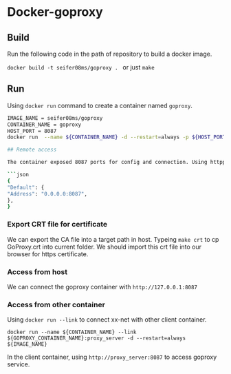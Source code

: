 # Docker-goproxy

## Build

Run the following code in the path of repository to build a docker image.

`docker build -t seifer08ms/goproxy . ` or just `make`

## Run

Using `docker run` command to create a container named `goproxy`.

```bash
IMAGE_NAME = seifer08ms/goproxy
CONTAINER_NAME = goproxy
HOST_PORT = 8087
docker run  --name ${CONTAINER_NAME} -d --restart=always -p ${HOST_PORT}:8087 -v ${PWD}/gae.user.json:/goproxy/gae.user.json -v ${PWD}/httpproxy.user.json:/goproxy/httpproxy.user.json ${IMAGE_NAME}```

## Remote access

The container exposed 8087 ports for config and connection. Using httpproxy.user.json to allow remote access to a container.

```json
{
"Default": {
"Address": "0.0.0.0:8087",
},
}
```
### Export CRT file for certificate

We can export the CA file into a target path in host. Typeing `make crt` to cp GoProxy.crt into current folder. We should import this crt file into our browser for https certificate.

### Access from host

We can connect the goproxy container with `http://127.0.0.1:8087`

### Access from other container

Using `docker run --link` to connect xx-net with other client container.

`docker run --name ${CONTAINER_NAME} --link ${GOPROXY_CONTAINER_NAME}:proxy_server -d --restart=always  ${IMAGE_NAME}`

In the client container, using `http://proxy_server:8087` to access goproxy service.



